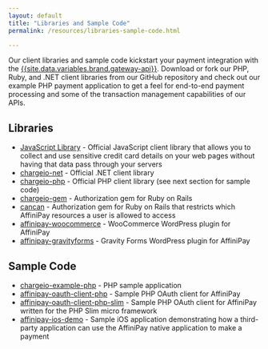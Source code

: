 ```yaml
---
layout: default
title: "Libraries and Sample Code"
permalink: /resources/libraries-sample-code.html

---
```


Our client libraries and sample code kickstart your payment integration with the <a href="../reference/api.html#PaymentGatewayAPI" target="&#95;blank">{{site.data.variables.brand.gateway-api}}</a>. Download or fork our PHP, Ruby, and .NET client libraries from our GitHub repository and check out our example PHP payment application to get a feel for end-to-end payment processing and some of the transaction management capabilities of our APIs.

## Libraries

 - [JavaScript Library](../guides/payment-form-getting-started.html#configure-your-web-page.html) - Official JavaScript client library that allows you to collect and use sensitive credit card details on your web pages without having that data pass through your servers
 - <a href="https://github.com/charge-io/chargeio-net" target="&#95;blank">chargeio-net</a> - Official .NET client library
 - <a href="https://github.com/charge-io/chargeio-php" target="&#95;blank">chargeio-php</a> - Official PHP client library (see next section for sample code)
 - <a href="https://github.com/charge-io/chargeio-gem" target="&#95;blank">chargeio-gem</a> - Authorization gem for Ruby on Rails
 - <a href="https://github.com/affinipay/cancan" target="&#95;blank">cancan</a> - Authorization gem for Ruby on Rails that restricts which AffiniPay resources a user is allowed to access
 - <a href="https://github.com/affinipay/affinipay-woocommerce" target="&#95;blank">affinipay-woocommerce</a> - WooCommerce WordPress plugin for AffiniPay
 - <a href="https://github.com/affinipay/affinipay-gravityforms" target="&#95;blank">affinipay-gravityforms</a> - Gravity Forms WordPress plugin for AffiniPay

## Sample Code

 - <a href="https://github.com/charge-io/chargeio-example-php" target="&#95;blank">chargeio-example-php</a> - PHP sample application
 - <a href="https://github.com/affinipay/affinipay-oauth-client-php" target="&#95;blank">affinipay-oauth-client-php</a> - Sample PHP OAuth client for AffiniPay
 - <a href="https://github.com/affinipay/affinipay-oauth-client-php-slim" target="&#95;blank">affinipay-oauth-client-php-slim</a> - Sample PHP OAuth client for AffiniPay written for the PHP Slim micro framework
 - <a href="https://github.com/affinipay/affinipay-ios-demo" target="&#95;blank">affinipay-ios-demo</a> - Sample iOS application demonstrating how a third-party application can use the AffiniPay native application to make a payment
